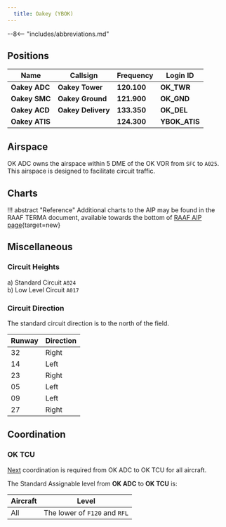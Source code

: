 ```yaml
---
  title: Oakey (YBOK)
---
```


--8<-- "includes/abbreviations.md"

## Positions

| Name               | Callsign       | Frequency        | Login ID              |
| ------------------ | -------------- | ---------------- | --------------------------------------|
| **Oakey ADC**    | **Oakey Tower**  | **120.100**         | **OK_TWR**        |
| **Oakey SMC**    | **Oakey Ground**  | **121.900**      | **OK_GND**        |
| **Oakey ACD**    | **Oakey Delivery** | **133.350** | **OK_DEL** |
| **Oakey ATIS**   |               | **124.300**      | **YBOK_ATIS**     |

## Airspace
OK ADC owns the airspace within 5 DME of the OK VOR from `SFC` to `A025`. This airspace is designed to facilitate circuit traffic.

## Charts
!!! abstract "Reference"
    Additional charts to the AIP may be found in the RAAF TERMA document, available towards the bottom of [RAAF AIP page](https://ais-af.airforce.gov.au/australian-aip){target=new}

## Miscellaneous
### Circuit Heights
a) Standard Circuit `A024`  
b) Low Level Circuit `A017`

### Circuit Direction
The standard circuit direction is to the north of the field.

| Runway | Direction |
| ------ | ----------|
| 32     | Right  |
| 14     | Left |
| 23     | Right |
| 05     | Left |
| 09     | Left |
| 27     | Right |

## Coordination
### OK TCU
[Next](../../controller-skills/coordination.md#next) coordination is required from OK ADC to OK TCU for all aircraft.

The Standard Assignable level from **OK ADC** to **OK TCU** is:

| Aircraft | Level |
| -------- | ----- |
| All | The lower of `F120` and `RFL` |
